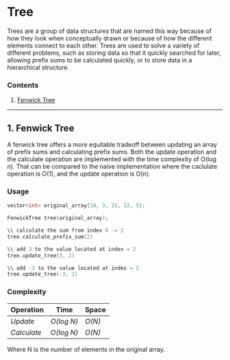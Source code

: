 # Tree
Trees are a group of data structures that are named this way because of how they look when conceptually drawn or because of how the different elements connect to each other. Trees are used to solve a variety of different problems, such as storing data so that it quickly searched for later, allowing prefix sums to be calculated quickly, or to store data in a hierarchical structure. 

### Contents

1. [Fenwick Tree](#1-fenwick-tree)

---

## 1. Fenwick Tree
A fenwick tree offers a more equitable tradeoff between updating an array of prefix sums and calculating prefix sums. Both the update operation and the calculate operation are implemented with the time complexity of O(log n). That can be compared to the naive implementation where the caclulate operation is O(1), and the update operation is O(n).

### Usage 

```c++
vector<int> original_array{10, 3, 15, 12, 5};

FenwickTree tree(original_array);

\\ calculate the sum from index 0 -> 2
tree.calculate_prefix_sum(2)

\\ add 3 to the value located at index = 2
tree.update_tree(3, 2)

\\ add -3 to the value located at index = 2
tree.update_tree(-3, 2)

```

### Complexity
Operation   | Time         | Space
----------- | ------------ |-------------------
_Update_    | _O(log N)_   | _O(N)_
_Calculate_ | _O(log N)_   | _O(N)_

Where N is the number of elements in the original array.
